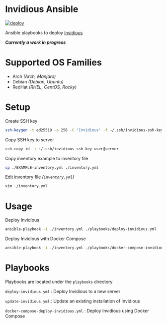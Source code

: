 # Invidious Ansible

[![deploy](https://github.com/ConnerWill/Invidious-Ansible/actions/workflows/deploy-invidious.yml/badge.svg)](https://github.com/ConnerWill/Invidious-Ansible/actions/workflows/deploy-invidious.yml)

Ansible playbooks to deploy [Invidious][invidious]

***Currently a work in progress***

# Supported OS Families

* Arch *(Arch, Manjaro)*
* Debian *(Debian, Ubuntu)*
* RedHat *(RHEL, CentOS, Rocky)*


# Setup

Create SSH key

```bash
ssh-keygen -t ed25519 -a 256 -C "Invidious" -f ~/.ssh/invidious-ssh-key
```

Copy SSH key to server

```bash
ssh-copy-id -i ~/.ssh/invidious-ssh-key user@server
```

Copy inventory example to inventory file

```bash
cp ./EXAMPLE-inventory.yml ./inventory.yml
```

Edit inventory file *(`inventory.yml`)*

```bash
vim ./inventory.yml
```

# Usage

Deploy Invidious

```bash
ansible-playbook -i ./inventory.yml ./playbooks/deploy-invidious.yml
```

Deploy Invidious with Docker Compose

```bash
ansible-playbook -i ./inventory.yml ./playbooks/docker-compose-invidious.yml
```

# Playbooks

Playbooks are located under the `playbooks` directory

`deploy-invidious.yml`
: Deploy Invidious to a new server

`update-invidious.yml`
: Update an existing installation of Invidious

`docker-compose-deploy-invidious.yml`
: Deploy Invidious using Docker Compose



<!-- LINKS -->
[github-repo]: https://github.com/ConnerWill/invidious-ansible
[github-top-language-badge]: https://img.shields.io/github/languages/top/ConnerWill/invidious-ansible
[github-language-count-badge]: https://img.shields.io/github/languages/count/ConnerWill/invidious-ansible
[github-last-commit-badge]: https://img.shields.io/github/last-commit/ConnerWill/invidious-ansible
[github-commits]: https://github.com/ConnerWill/invidious-ansible/commits/main
[github-issues-badge]: https://img.shields.io/github/issues-raw/ConnerWill/invidious-ansible
[github-issues]: https://github.com/ConnerWill/invidious-ansible/issues
[github-repo-size-badge]: https://img.shields.io/github/repo-size/ConnerWill/invidious-ansible
[gitlab-badge]: https://img.shields.io/static/v1?label=gitlab&logo=gitlab&color=E24329&message=mirrored
[gitlab]: https://gitlab.com/ConnerWill/invidious-ansible
[license-badge]: https://img.shields.io/github/license/ConnerWill/invidious-ansible
[license]: https://github.com/ConnerWill/invidious-ansible/blob/main/docs/LICENSE
[github-repo-stars-badge]: https://img.shields.io/github/stars/ConnerWill/invidious-ansible?style=social

[invidious]: https://docs.invidious.io
[invidious-install]: https://docs.invidious.io/installation
[invidious-repo]: https://github.com/iv-org/invidious
